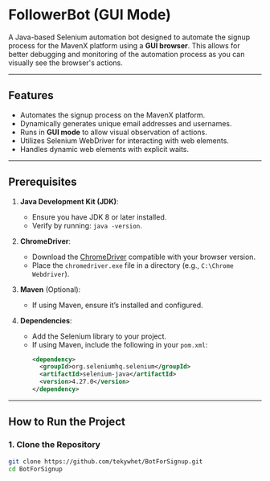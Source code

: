 # FollowerBot (GUI Mode)

A Java-based Selenium automation bot designed to automate the signup process for the MavenX platform using a **GUI browser**. This allows for better debugging and monitoring of the automation process as you can visually see the browser's actions.

---

## Features

- Automates the signup process on the MavenX platform.
- Dynamically generates unique email addresses and usernames.
- Runs in **GUI mode** to allow visual observation of actions.
- Utilizes Selenium WebDriver for interacting with web elements.
- Handles dynamic web elements with explicit waits.

---

## Prerequisites

1. **Java Development Kit (JDK)**:
   - Ensure you have JDK 8 or later installed.
   - Verify by running: `java -version`.

2. **ChromeDriver**:
   - Download the [ChromeDriver](https://chromedriver.chromium.org/) compatible with your browser version.
   - Place the `chromedriver.exe` file in a directory (e.g., `C:\Chrome Webdriver`).

3. **Maven** (Optional):
   - If using Maven, ensure it’s installed and configured.

4. **Dependencies**:
   - Add the Selenium library to your project.
   - If using Maven, include the following in your `pom.xml`:
     ```xml
     <dependency>
       <groupId>org.seleniumhq.selenium</groupId>
       <artifactId>selenium-java</artifactId>
       <version>4.27.0</version>
     </dependency>
     ```

---

## How to Run the Project

### 1. Clone the Repository
```bash
git clone https://github.com/tekywhet/BotForSignup.git
cd BotForSignup
